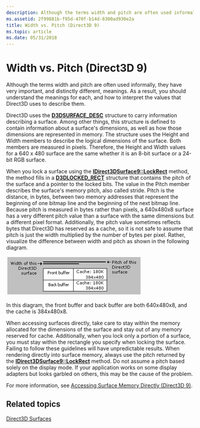 ```yaml
---
description: Although the terms width and pitch are often used informally, they have very important, and distinctly different, meanings. As a result, you should understand the meanings for each, and how to interpret the values that Direct3D uses to describe them.
ms.assetid: 2f99881b-f95d-470f-b14d-8300ad930e2a
title: Width vs. Pitch (Direct3D 9)
ms.topic: article
ms.date: 05/31/2018
---
```


# Width vs. Pitch (Direct3D 9)

Although the terms width and pitch are often used informally, they have very important, and distinctly different, meanings. As a result, you should understand the meanings for each, and how to interpret the values that Direct3D uses to describe them.

Direct3D uses the [**D3DSURFACE\_DESC**](d3dsurface-desc.md) structure to carry information describing a surface. Among other things, this structure is defined to contain information about a surface's dimensions, as well as how those dimensions are represented in memory. The structure uses the Height and Width members to describe the logical dimensions of the surface. Both members are measured in pixels. Therefore, the Height and Width values for a 640 x 480 surface are the same whether it is an 8-bit surface or a 24-bit RGB surface.

When you lock a surface using the [**IDirect3DSurface9::LockRect**](/windows/win32/api/d3d9helper/nf-d3d9helper-idirect3dsurface9-lockrect) method, the method fills in a [**D3DLOCKED\_RECT**](d3dlocked-rect.md) structure that contains the pitch of the surface and a pointer to the locked bits. The value in the Pitch member describes the surface's memory pitch, also called stride. Pitch is the distance, in bytes, between two memory addresses that represent the beginning of one bitmap line and the beginning of the next bitmap line. Because pitch is measured in bytes rather than pixels, a 640x480x8 surface has a very different pitch value than a surface with the same dimensions but a different pixel format. Additionally, the pitch value sometimes reflects bytes that Direct3D has reserved as a cache, so it is not safe to assume that pitch is just the width multiplied by the number of bytes per pixel. Rather, visualize the difference between width and pitch as shown in the following diagram.

![diagram of the pitch and width for the same front buffer, back buffer, and cache](images/pitch.png)

In this diagram, the front buffer and back buffer are both 640x480x8, and the cache is 384x480x8.

When accessing surfaces directly, take care to stay within the memory allocated for the dimensions of the surface and stay out of any memory reserved for cache. Additionally, when you lock only a portion of a surface, you must stay within the rectangle you specify when locking the surface. Failing to follow these guidelines will have unpredictable results. When rendering directly into surface memory, always use the pitch returned by the [**IDirect3DSurface9::LockRect**](/windows/win32/api/d3d9helper/nf-d3d9helper-idirect3dsurface9-lockrect) method. Do not assume a pitch based solely on the display mode. If your application works on some display adapters but looks garbled on others, this may be the cause of the problem.

For more information, see [Accessing Surface Memory Directly (Direct3D 9)](accessing-surface-memory-directly.md).

## Related topics

<dl> <dt>

[Direct3D Surfaces](direct3d-surfaces.md)
</dt> </dl>

 

 
